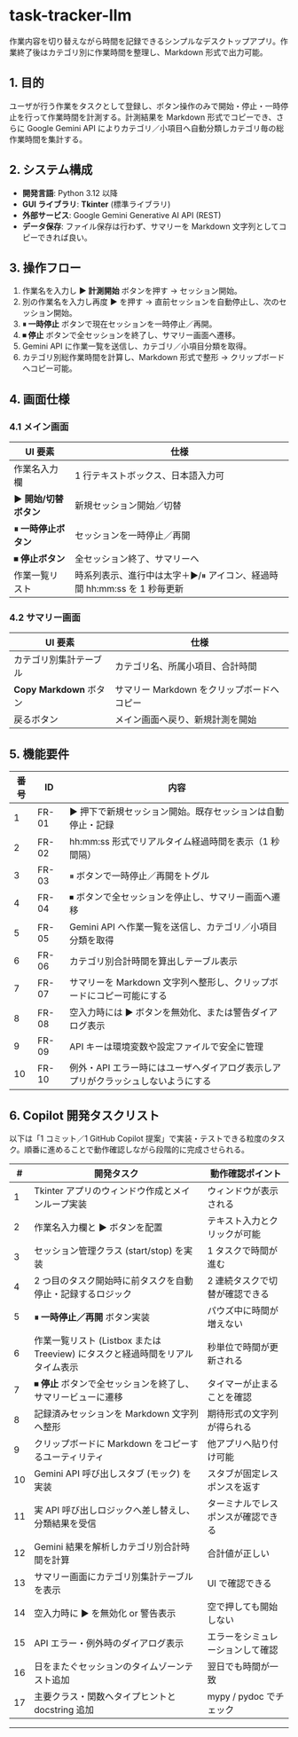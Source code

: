 # task-tracker-llm
作業内容を切り替えながら時間を記録できるシンプルなデスクトップアプリ。作業終了後はカテゴリ別に作業時間を整理し、Markdown 形式で出力可能。

## 1. 目的
ユーザが行う作業をタスクとして登録し、ボタン操作のみで開始・停止・一時停止を行って作業時間を計測する。計測結果を Markdown 形式でコピーでき、さらに Google Gemini API によりカテゴリ／小項目へ自動分類しカテゴリ毎の総作業時間を集計する。

## 2. システム構成
- **開発言語**: Python 3.12 以降  
- **GUI ライブラリ**: **Tkinter** (標準ライブラリ)  
- **外部サービス**: Google Gemini Generative AI API (REST)  
- **データ保存**: ファイル保存は行わず、サマリーを Markdown 文字列としてコピーできれば良い。  

## 3. 操作フロー
1. 作業名を入力し **▶ 計測開始** ボタンを押す → セッション開始。  
2. 別の作業名を入力し再度 **▶** を押す → 直前セッションを自動停止し、次のセッション開始。  
3. **⏸ 一時停止** ボタンで現在セッションを一時停止／再開。  
4. **⏹ 停止** ボタンで全セッションを終了し、サマリー画面へ遷移。  
5. Gemini API に作業一覧を送信し、カテゴリ／小項目分類を取得。  
6. カテゴリ別総作業時間を計算し、Markdown 形式で整形 → クリップボードへコピー可能。  

## 4. 画面仕様
### 4.1 メイン画面
| UI 要素 | 仕様 |
| --- | --- |
| 作業名入力欄 | 1 行テキストボックス、日本語入力可 |
| **▶ 開始/切替ボタン** | 新規セッション開始／切替 |
| **⏸ 一時停止ボタン** | セッションを一時停止／再開 |
| **⏹ 停止ボタン** | 全セッション終了、サマリーへ |
| 作業一覧リスト | 時系列表示、進行中は太字＋▶/⏸ アイコン、経過時間 hh:mm:ss を 1 秒毎更新 |

### 4.2 サマリー画面
| UI 要素 | 仕様 |
| --- | --- |
| カテゴリ別集計テーブル | カテゴリ名、所属小項目、合計時間 |
| **Copy Markdown** ボタン | サマリー Markdown をクリップボードへコピー |
| 戻るボタン | メイン画面へ戻り、新規計測を開始 |

## 5. 機能要件
| 番号 | ID | 内容 |
| --- | --- | --- |
| 1 | FR-01 | ▶ 押下で新規セッション開始。既存セッションは自動停止・記録 |
| 2 | FR-02 | hh:mm:ss 形式でリアルタイム経過時間を表示（1 秒間隔） |
| 3 | FR-03 | ⏸ ボタンで一時停止／再開をトグル |
| 4 | FR-04 | ⏹ ボタンで全セッションを停止し、サマリー画面へ遷移 |
| 5 | FR-05 | Gemini API へ作業一覧を送信し、カテゴリ／小項目分類を取得 |
| 6 | FR-06 | カテゴリ別合計時間を算出しテーブル表示 |
| 7 | FR-07 | サマリーを Markdown 文字列へ整形し、クリップボードにコピー可能にする |
| 8 | FR-08 | 空入力時には ▶ ボタンを無効化、または警告ダイアログ表示 |
| 9 | FR-09 | API キーは環境変数や設定ファイルで安全に管理 |
|10 | FR-10 | 例外・API エラー時にはユーザへダイアログ表示しアプリがクラッシュしないようにする |

## 6. Copilot 開発タスクリスト
以下は「1 コミット／1 GitHub Copilot 提案」で実装・テストできる粒度のタスク。順番に進めることで動作確認しながら段階的に完成させられる。

| # | 開発タスク | 動作確認ポイント |
|---|---|---|
| 1 | Tkinter アプリのウィンドウ作成とメインループ実装 | ウィンドウが表示される |
| 2 | 作業名入力欄と **▶** ボタンを配置 | テキスト入力とクリックが可能 |
| 3 | セッション管理クラス (start/stop) を実装 | 1 タスクで時間が進む |
| 4 | 2 つ目のタスク開始時に前タスクを自動停止・記録するロジック | 2 連続タスクで切替が確認できる |
| 5 | **⏸ 一時停止／再開** ボタン実装 | パウズ中に時間が増えない |
| 6 | 作業一覧リスト (Listbox または Treeview) にタスクと経過時間をリアルタイム表示 | 秒単位で時間が更新される |
| 7 | **⏹ 停止** ボタンで全セッションを終了し、サマリービューに遷移 | タイマーが止まることを確認 |
| 8 | 記録済みセッションを Markdown 文字列へ整形 | 期待形式の文字列が得られる |
| 9 | クリップボードに Markdown をコピーするユーティリティ | 他アプリへ貼り付け可能 |
|10 | Gemini API 呼び出しスタブ (モック) を実装 | スタブが固定レスポンスを返す |
|11 | 実 API 呼び出しロジックへ差し替えし、分類結果を受信 | ターミナルでレスポンスが確認できる |
|12 | Gemini 結果を解析しカテゴリ別合計時間を計算 | 合計値が正しい |
|13 | サマリー画面にカテゴリ別集計テーブルを表示 | UI で確認できる |
|14 | 空入力時に ▶ を無効化 or 警告表示 | 空で押しても開始しない |
|15 | API エラー・例外時のダイアログ表示 | エラーをシミュレーションして確認 |
|16 | 日をまたぐセッションのタイムゾーンテスト追加 | 翌日でも時間が一致 |
|17 | 主要クラス・関数へタイプヒントと docstring 追加 | mypy / pydoc でチェック |

---

